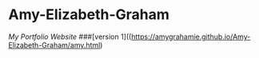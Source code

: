# Amy-Elizabeth-Graham

*My Portfolio Website*
 ###[version 1]((https://amygrahamie.github.io/Amy-Elizabeth-Graham/amy.html)


